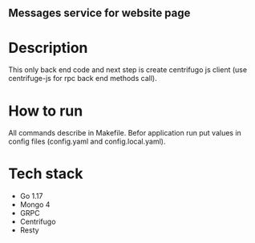 ## Messages service for website page

# Description
This only back end code and next step is create centrifugo js client (use centrifuge-js for rpc back end methods call). 

# How to run
All commands describe in Makefile. Befor application run put values in config files (config.yaml and config.local.yaml).

# Tech stack
- Go 1.17
- Mongo 4
- GRPC
- Centrifugo
- Resty